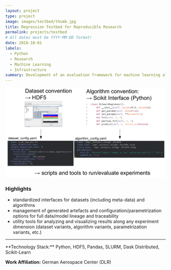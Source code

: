 ```yaml
---
layout: project
type: project
image: images/testbed/thumb.jpg
title: Regression Testbed for Reproducible Research
permalink: projects/testbed
# All dates must be YYYY-MM-DD format!
date: 2018-10-01
labels:
  - Python
  - Research
  - Machine Learning
  - Infrastructure
summary: Development of an evaluation framework for machine learning algorithms for better experiment reproducability, solving e.g. data and model lineage issues.
---
```


<img class="ui fluid bordered image" src="../images/testbed/slide.jpg">

### Highlights
- standardized interfaces for datasets (including meta-data) and algorithms
- management of generated artefacts and configuration/parametrization options for full data/model lineage and traceability
- utility tools for analyzing and visualizing results along any experiment dimension (dataset variants, algorithm variants, parametrization variants, etc.)

<hr>
**Technology Stack:** Python, HDF5, Pandas, SLURM, Dask Distributed, Scikit-Learn

**Work Affiliation:** German Aerospace Center (DLR)
